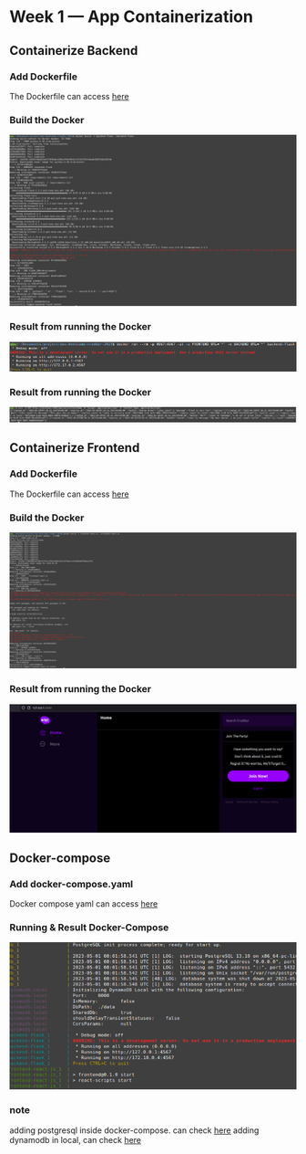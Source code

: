 # Week 1 — App Containerization

## Containerize Backend

### Add Dockerfile
The Dockerfile can access [here](https://github.com/iilness2/aws-bootcamp-cruddur-2023/blob/main/backend-flask/Dockerfile)

### Build the Docker
![Docker build backend](journal/assets/week1-docker-build-backend.png)

### Result from running the Docker
![Docker Running Backend!](journal/assets/week-1docker-running-backend.png)

### Result from running the Docker
![Docker Backend Result!](journal/assets/week1-docker-backend-result.png)

## Containerize Frontend

### Add Dockerfile
The Dockerfile can access [here](https://github.com/iilness2/aws-bootcamp-cruddur-2023/blob/main/frontend-react-js/Dockerfile)

### Build the Docker
![Docker Build Frontend!](journal/assets/week1-docker-build-frontend.png)

### Result from running the Docker
![Docker Frontend result!](journal/assets/week1-docker-frontend-result.png)

## Docker-compose
### Add docker-compose.yaml
Docker compose yaml can access [here](https://github.com/iilness2/aws-bootcamp-cruddur-2023/blob/main/docker-compose.yaml)

### Running & Result Docker-Compose
![Docker Compose result!](journal/assets/week1-docker-compose-result.png)

### note
adding postgresql inside docker-compose. can check [here](https://github.com/iilness2/aws-bootcamp-cruddur-2023/blob/main/docker-compose.yaml#L20)
adding dynamodb in local, can check [here](https://github.com/iilness2/aws-bootcamp-cruddur-2023/blob/main/docker-compose.yaml#L30)
